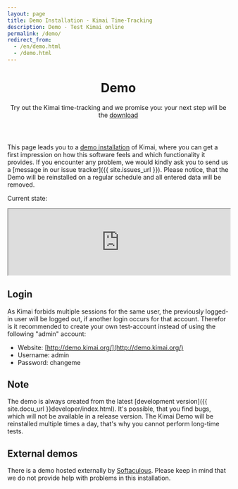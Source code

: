 ```yaml
---
layout: page
title: Demo Installation - Kimai Time-Tracking
description: Demo - Test Kimai online
permalink: /demo/
redirect_from:
  - /en/demo.html
  - /demo.html
---
```


<header class="major">
	<h1>Demo</h1>
    <p>
    Try out the Kimai time-tracking and we promise you: your next step will be the <a href="/download/">download</a> 
    </p>
</header>

This page leads you to a [demo installation](http://demo.kimai.org/) of Kimai, where you can get a first
impression on how this software feels and which functionality it provides.
If you encounter any problem, we would kindly ask you to send us a [message in our issue tracker]({{ site.issues_url }}).
Please notice, that the Demo will be reinstalled on a regular schedule and all entered data will be removed.

Current state:

<iframe class="demoframe" src="http://demo.kimai.org/status.php" width="100%"></iframe>

## Login

As Kimai forbids multiple sessions for the same user, the previously logged-in user will be logged out, if another
login occurs for that  account. Therefor is it recommended to create your own test-account instead of using the
following "admin" account:

*   Website: [http://demo.kimai.org/](http://demo.kimai.org/)
*   Username: admin
*   Password:&nbsp;changeme

## Note

The demo is always created from the latest [development version]({{ site.docu_url }}developer/index.html).
It's possible, that you find bugs, which will not be available in a release version.
The Kimai Demo will be reinstalled multiple times a day, that's why you cannot perform long-time tests.

## External demos

There is a demo hosted externally by [Softaculous](http://www.softaculous.com/softaculous/demos/Kimai/). 
Please keep in mind that we do not provide help with problems in this installation. 
